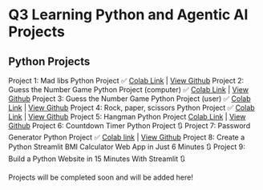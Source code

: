 # Q3 Learning Python and Agentic AI Projects

## Python Projects
Project 1: Mad libs Python Project ✅ [Colab Link](https://colab.research.google.com/drive/1XWpn9v36jS9aC0K_wgaEjcAIdrrKlO-I?usp=sharing) | [View Github](/1%20Madlibs/)
Project 2: Guess the Number Game Python Project (computer) ✅ [Colab Link](https://colab.research.google.com/drive/1nCiuNhl1rKvz7KyvdOMYXOVmvfTY__b_?usp=sharing) | [View Github](/2%20Number%20Guess%20Game%20Computer/)
Project 3: Guess the Number Game Python Project (user) ✅ [Colab Link](https://colab.research.google.com/drive/1HBAx7Zyize4x4_6WFkex7LVZ4gPvdYqM?usp=sharing) | [View Github](/3%20Number%20Guess%20Game%20User/)
Project 4: Rock, paper, scissors Python Project ✅ [Colab Link](https://colab.research.google.com/drive/19Nwt1NzU3-KwEiDPZ4tGJ2o254CVknJO?usp=sharing) | [View Github](/4%20Rock%20Paper%20Scissors%20Game/)
Project 5: Hangman Python Project [Colab Link](https://colab.research.google.com/drive/1-qWMWemCTd-RaWg3l9M5hZF5vTelNNN9?usp=sharing) | [View Github](/5%20Hangman%20Game/)
Project 6: Countdown Timer Python Project 🔃
Project 7: Password Generator Python Project ✅ [Colab link](https://colab.research.google.com/drive/1AhxdkRuvi4U0OvC4X97iQDBRSCdRve0o) | [View Github](/7%20Random%20Password%20Generator)
Project 8: Create a Python Streamlit BMI Calculator Web App in Just 6 Minutes 🔃
Project 9: Build a Python Website in 15 Minutes With Streamlit 🔃

Projects will be completed soon and will be added here!